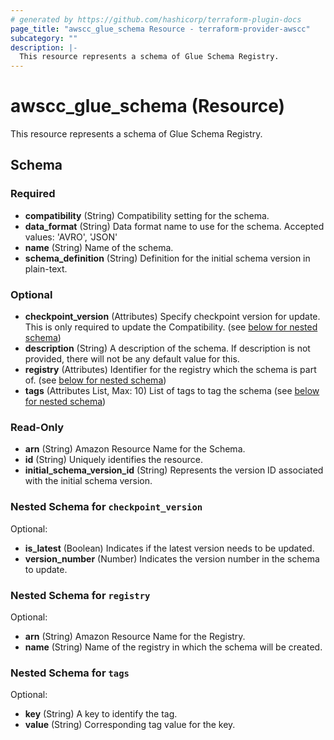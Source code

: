 ```yaml
---
# generated by https://github.com/hashicorp/terraform-plugin-docs
page_title: "awscc_glue_schema Resource - terraform-provider-awscc"
subcategory: ""
description: |-
  This resource represents a schema of Glue Schema Registry.
---
```


# awscc_glue_schema (Resource)

This resource represents a schema of Glue Schema Registry.



<!-- schema generated by tfplugindocs -->
## Schema

### Required

- **compatibility** (String) Compatibility setting for the schema.
- **data_format** (String) Data format name to use for the schema. Accepted values: 'AVRO', 'JSON'
- **name** (String) Name of the schema.
- **schema_definition** (String) Definition for the initial schema version in plain-text.

### Optional

- **checkpoint_version** (Attributes) Specify checkpoint version for update. This is only required to update the Compatibility. (see [below for nested schema](#nestedatt--checkpoint_version))
- **description** (String) A description of the schema. If description is not provided, there will not be any default value for this.
- **registry** (Attributes) Identifier for the registry which the schema is part of. (see [below for nested schema](#nestedatt--registry))
- **tags** (Attributes List, Max: 10) List of tags to tag the schema (see [below for nested schema](#nestedatt--tags))

### Read-Only

- **arn** (String) Amazon Resource Name for the Schema.
- **id** (String) Uniquely identifies the resource.
- **initial_schema_version_id** (String) Represents the version ID associated with the initial schema version.

<a id="nestedatt--checkpoint_version"></a>
### Nested Schema for `checkpoint_version`

Optional:

- **is_latest** (Boolean) Indicates if the latest version needs to be updated.
- **version_number** (Number) Indicates the version number in the schema to update.


<a id="nestedatt--registry"></a>
### Nested Schema for `registry`

Optional:

- **arn** (String) Amazon Resource Name for the Registry.
- **name** (String) Name of the registry in which the schema will be created.


<a id="nestedatt--tags"></a>
### Nested Schema for `tags`

Optional:

- **key** (String) A key to identify the tag.
- **value** (String) Corresponding tag value for the key.


